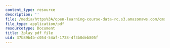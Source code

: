 ```yaml
---
content_type: resource
description: ''
file: /media/https%3A/open-learning-course-data-rc.s3.amazonaws.com/cms-608-game-design-spring-2014/37b89b4bc05454af17284f3b0deb805f_1506653.pdf
file_type: application/pdf
resourcetype: Document
title: 3play pdf file
uid: 37b89b4b-c054-54af-1728-4f3b0deb805f
---
```


